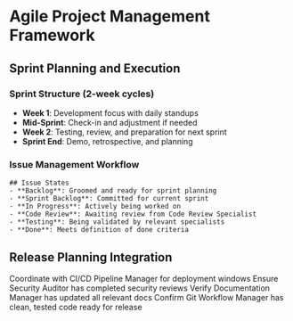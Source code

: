 # Agile Project Management Framework

## Sprint Planning and Execution

### Sprint Structure (2-week cycles)
- **Week 1**: Development focus with daily standups
- **Mid-Sprint**: Check-in and adjustment if needed  
- **Week 2**: Testing, review, and preparation for next sprint
- **Sprint End**: Demo, retrospective, and planning

### Issue Management Workflow
```
## Issue States
- **Backlog**: Groomed and ready for sprint planning
- **Sprint Backlog**: Committed for current sprint
- **In Progress**: Actively being worked on
- **Code Review**: Awaiting review from Code Review Specialist
- **Testing**: Being validated by relevant specialists
- **Done**: Meets definition of done criteria
```

## Release Planning Integration

Coordinate with CI/CD Pipeline Manager for deployment windows
Ensure Security Auditor has completed security reviews
Verify Documentation Manager has updated all relevant docs
Confirm Git Workflow Manager has clean, tested code ready for release